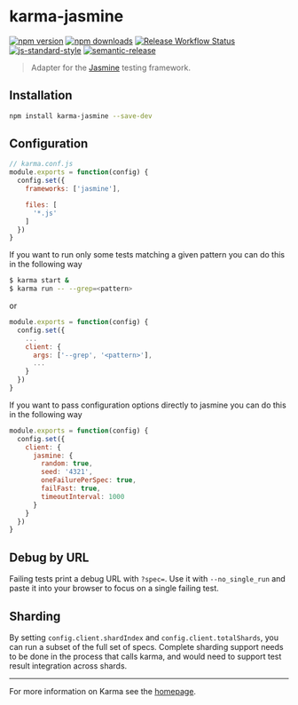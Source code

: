 # karma-jasmine

[![npm version](https://img.shields.io/npm/v/karma-jasmine?style=flat-square)](https://www.npmjs.com/package/karma-jasmine)
[![npm downloads](https://img.shields.io/npm/dm/karma-jasmine?style=flat-square)](https://www.npmjs.com/package/karma-jasmine)
[![Release Workflow Status](https://img.shields.io/github/workflow/status/karma-runner/karma-jasmine/Release/master?style=flat-square&logo=github&label=Release)](https://github.com/karma-runner/karma-jasmine/actions/workflows/release.yml?query=branch%3Amaster)
[![js-standard-style](https://img.shields.io/badge/code%20style-standard-brightgreen?style=flat-square)](https://github.com/karma-runner/karma-jasmine)
[![semantic-release](https://img.shields.io/badge/%20%20%F0%9F%93%A6%F0%9F%9A%80-semantic--release-e10079)](https://github.com/semantic-release/semantic-release)

> Adapter for the [Jasmine](https://jasmine.github.io/) testing framework.

## Installation

```bash
npm install karma-jasmine --save-dev
```

## Configuration

```js
// karma.conf.js
module.exports = function(config) {
  config.set({
    frameworks: ['jasmine'],

    files: [
      '*.js'
    ]
  })
}
```

If you want to run only some tests matching a given pattern you can do this in the following way

```bash
$ karma start &
$ karma run -- --grep=<pattern>
```

or

```js
module.exports = function(config) {
  config.set({
    ...
    client: {
      args: ['--grep', '<pattern>'],
      ...
    }
  })
}
```

If you want to pass configuration options directly to jasmine you can do this in the following way

```js
module.exports = function(config) {
  config.set({
    client: {
      jasmine: {
        random: true,
        seed: '4321',
        oneFailurePerSpec: true,
        failFast: true,
        timeoutInterval: 1000
      }
    }
  })
}
```

## Debug by URL

Failing tests print a debug URL with `?spec=`. Use it with `--no_single_run`
and paste it into your browser to focus on a single failing test.

## Sharding

By setting `config.client.shardIndex` and `config.client.totalShards`, you can
run a subset of the full set of specs. Complete sharding support needs to be
done in the process that calls karma, and would need to support test result
integration across shards.

---

For more information on Karma see the [homepage](https://karma-runner.github.com/).
